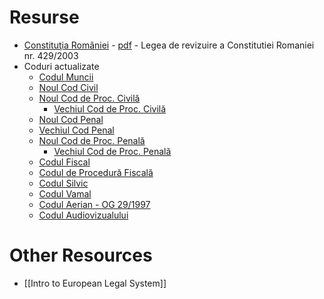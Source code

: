 # Resurse
- [Constituţia României](http://www.cdep.ro/pls/dic/site.page?id=339) - [pdf](http://www.ucv.ro/pdf/site/constitutia_romaniei.pdf) - Legea de revizuire a Constitutiei Romaniei nr. 429/2003
- Coduri actualizate
  - [Codul Muncii](https://legeaz.net/legea-53-2003-codul-muncii/)
  - [Noul Cod Civil](https://legeaz.net/noul-cod-civil/)
  - [Noul Cod de Proc. Civilă](https://legeaz.net/noul-cod-de-procedura-civila/)
    - [Vechiul Cod de Proc. Civilă](https://legeaz.net/cpc-cod-procedura-civila/)
  - [Noul Cod Penal](https://legeaz.net/noul-cod-penal/)
  - [Vechiul Cod Penal](https://legeaz.net/cod-penal-actualizat-2011/)
  - [Noul Cod de Proc. Penală](https://legeaz.net/noul-cod-procedura-penala-ncpp/)
    - [Vechiul Cod de Proc. Penală](https://legeaz.net/cpp-cod-procedura-penala/)
  - [Codul Fiscal](https://legeaz.net/legea-571-2003-cod-fiscal/)
  - [Codul de Procedură Fiscală](https://legeaz.net/codul-procedura-fiscala/)
  - [Codul Silvic](https://legeaz.net/codul-silvic-legea-46-2008/)
  - [Codul Vamal](https://legeaz.net/codul-vamal-legea-86-2006/)
  - [Codul Aerian - OG 29/1997](https://legeaz.net/codul-aerian-og-29-1997/)
  - [Codul Audiovizualului](https://legeaz.net/codul-audiovizualului-2011/)

# Other Resources
 - [[Intro to European Legal System]]

